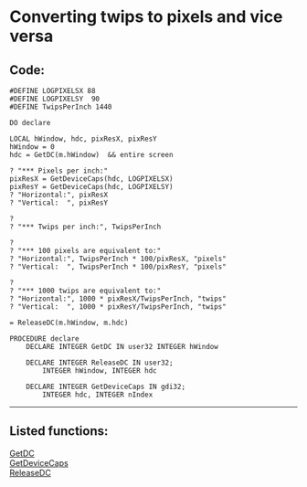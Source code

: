 <link rel="stylesheet" type="text/css" href="../css/win32api.css">  
<link rel="stylesheet" href="https://cdnjs.cloudflare.com/ajax/libs/font-awesome/4.7.0/css/font-awesome.min.css">

# Converting twips to pixels and vice versa

## Code:
```foxpro  
#DEFINE LOGPIXELSX 88
#DEFINE LOGPIXELSY  90
#DEFINE TwipsPerInch 1440

DO declare

LOCAL hWindow, hdc, pixResX, pixResY
hWindow = 0
hdc = GetDC(m.hWindow)  && entire screen

? "*** Pixels per inch:"
pixResX = GetDeviceCaps(hdc, LOGPIXELSX)
pixResY = GetDeviceCaps(hdc, LOGPIXELSY)
? "Horizontal:", pixResX
? "Vertical:  ", pixResY

?
? "*** Twips per inch:", TwipsPerInch

?
? "*** 100 pixels are equivalent to:"
? "Horizontal:", TwipsPerInch * 100/pixResX, "pixels"
? "Vertical:  ", TwipsPerInch * 100/pixResY, "pixels"

?
? "*** 1000 twips are equivalent to:"
? "Horizontal:", 1000 * pixResX/TwipsPerInch, "twips"
? "Vertical:  ", 1000 * pixResY/TwipsPerInch, "twips"

= ReleaseDC(m.hWindow, m.hdc)

PROCEDURE declare
	DECLARE INTEGER GetDC IN user32 INTEGER hWindow

	DECLARE INTEGER ReleaseDC IN user32;
		INTEGER hWindow, INTEGER hdc

	DECLARE INTEGER GetDeviceCaps IN gdi32;
		INTEGER hdc, INTEGER nIndex  
```  
***  


## Listed functions:
[GetDC](../libraries/user32/GetDC.md)  
[GetDeviceCaps](../libraries/gdi32/GetDeviceCaps.md)  
[ReleaseDC](../libraries/user32/ReleaseDC.md)  
